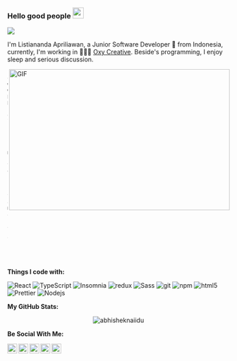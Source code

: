 ### Hello good people <img src="https://media.giphy.com/media/hvRJCLFzcasrR4ia7z/giphy.gif" width="25px">

![](https://visitor-badge.glitch.me/badge?page_id=naandalist.naandalist)

I'm Listiananda Apriliawan, a Junior Software Developer 🚀 from Indonesia, currently, I'm working in 🙍🏽‍♂️ [Oxy Creative](https://id.linkedin.com/company/oxy-creative-inc-). Beside's programming, I enjoy sleep and serious discussion.

  <img align="right" alt="GIF" src="https://github.com/abhisheknaiidu/abhisheknaiidu/blob/master/code.gif?raw=true" width="500" height="320" />

```
- Currently working with React Native;
- Currently learning PHP Laravel; 
- Love modern, beautiful visual design;
- Feel free to ask me anything, I am happy to help;
```

<br />

**Things I code with:**
<p>
  <img alt="React" src="https://img.shields.io/badge/-React-45b8d8?style=flat-square&logo=react&logoColor=white" />
  <img alt="TypeScript" src="https://img.shields.io/badge/-TypeScript-007ACC?style=flat-square&logo=typescript&logoColor=white" />
  <img alt="Insomnia" src="https://img.shields.io/badge/-Insomnia-5849BE?style=flat-square&logo=insomnia&logoColor=white" />
  <img alt="redux" src="https://img.shields.io/badge/-Redux-764ABC?style=flat-square&logo=redux&logoColor=white" />
  <img alt="Sass" src="https://img.shields.io/badge/-Sass-CC6699?style=flat-square&logo=sass&logoColor=white" />
  <img alt="git" src="https://img.shields.io/badge/-Git-F05032?style=flat-square&logo=git&logoColor=white" />
  <img alt="npm" src="https://img.shields.io/badge/-NPM-CB3837?style=flat-square&logo=npm&logoColor=white" />
  <img alt="html5" src="https://img.shields.io/badge/-HTML5-E34F26?style=flat-square&logo=html5&logoColor=white" />
  <img alt="Prettier" src="https://img.shields.io/badge/-Prettier-F7B93E?style=flat-square&logo=prettier&logoColor=white" />
  <img alt="Nodejs" src="https://img.shields.io/badge/-Nodejs-43853d?style=flat-square&logo=Node.js&logoColor=white" />
</p>

**My GitHub Stats:**

<p align="center"> <img src="https://github-readme-stats.vercel.app/api?username=naandalist&show_icons=true&theme=gotham" alt="abhisheknaiidu" />

**Be Social With Me:**


<a href="https://twitter.com/alistiananda">
  <img align="left" alt="listiananda-apriliawan | Twitter" width="22px" src="https://cdn.jsdelivr.net/npm/simple-icons@v3/icons/twitter.svg" />
</a>
<a href="https://www.linkedin.com/in/listiananda-apriliawan/">
  <img align="left" alt="Listiananda's LinkdedIn" width="22px" src="https://cdn.jsdelivr.net/npm/simple-icons@v3/icons/linkedin.svg" />
</a>
<a href="https://t.me/naandalist">
  <img align="left" alt="Listiananda's Telegram" width="22px" src="https://cdn.jsdelivr.net/npm/simple-icons@v3/icons/telegram.svg" />
</a>
<a href="https://www.instagram.com/naandalist/">
  <img align="left" alt="Listiananda's Instagram" width="22px" src="https://cdn.jsdelivr.net/npm/simple-icons@v3/icons/instagram.svg" />
</a>
<a href="https://www.facebook.com/naandalist">
  <img align="left" alt="Listiananda's Instagram" width="22px" src="https://cdn.jsdelivr.net/npm/simple-icons@v3/icons/facebook.svg" />
</a>



